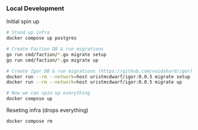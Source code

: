 


### Local Development

Initial spin up
```sh
# Stand up infra
docker compose up postgres

# Create Faction DB & run migrations
go run cmd/faction/*.go migrate setup
go run cmd/faction/*.go migrate up

# Create Igor DB & run migrations (https://github.com/voidshard/igor)
docker run --rm --network=host uristmcdwarf/igor:0.0.5 migrate setup
docker run --rm --network=host uristmcdwarf/igor:0.0.5 migrate up

# Now we can spin up everything
docker compose up
```

Reseting infra (drops everything)
```
docker compose rm
```

